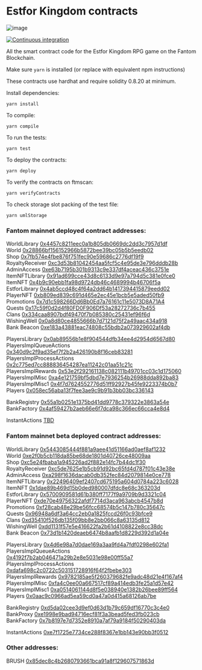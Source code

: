# Estfor Kingdom contracts

![image](https://user-images.githubusercontent.com/84033732/223739503-c53a888a-443f-4fb5-98a3-d40f94956799.png)

[![Continuous integration](https://github.com/PaintSwap/estfor-contracts/actions/workflows/ci.yml/badge.svg)](https://github.com/PaintSwap/estfor-contracts/actions/workflows/ci.yml)

All the smart contract code for the Estfor Kingdom RPG game on the Fantom Blockchain.

Make sure `yarn` is installed (or replace with equivalent npm instructions)

These contracts use hardhat and require solidity 0.8.20 at minimum.

Install dependencies:

```shell
yarn install
```

To compile:

```shell
yarn compile
```

To run the tests:

```shell
yarn test
```

To deploy the contracts:

```shell
yarn deploy
```

To verify the contracts on ftmscan:

```shell
yarn verifyContracts
```

To check storage slot packing of the test file:

```shell
yarn umlStorage
```

### Fantom mainnet deployed contract addresses:

WorldLibrary [0x4457c8211eec0a1b805db0669dc2dd3c7957d1df](https://ftmscan.com/address/0x4457c8211eec0a1b805db0669dc2dd3c7957d1df)  
World [0x28866bf156152966b5872bee39bc05b5b5eedb02](https://ftmscan.com/address/0x28866bf156152966b5872bee39bc05b5b5eedb02)  
Shop [0x7fb574e4fbe876f751fec90e59686c2776df19f9](https://ftmscan.com/address/0x7fb574e4fbe876f751fec90e59686c2776df19f9)  
RoyaltyReceiver [0xc3d53b81042454aa5fcf5c4e95de3e796dddb28b](https://ftmscan.com/address/0xc3d53b81042454aa5fcf5c4e95de3e796dddb28b)  
AdminAccess [0xe63b7195b301b9313c9e337df4aceac436c3751e](https://ftmscan.com/address/0xe63b7195b301b9313c9e337df4aceac436c3751e)  
ItemNFTLibrary [0x91ad699cce43d8c6133d9e97a794d5c381e0fce0](https://ftmscan.com/address/0x91ad699cce43d8c6133d9e97a794d5c381e0fce0)  
ItemNFT [0x4b9c90ebb1fa98d9724db46c4689994b46706f5a](https://ftmscan.com/address/0x4b9c90ebb1fa98d9724db46c4689994b46706f5a)  
EstforLibrary [0x4ab5ccd48c4f64a2dd64b1417394415879eedd02](https://ftmscan.com/address/0x4ab5ccd48c4f64a2dd64b1417394415879eedd02)  
PlayerNFT [0xb809ed839c691d465e2ec45e1bcb5e5aded50fb9](https://ftmscan.com/address/0xb809ed839c691d465e2ec45e1bcb5e5aded50fb9)  
Promotions [0x7d1c598266Dd6Bb0Ed7a76161c11e5073D8A71A4](https://ftmscan.com/address/0x7d1c598266Dd6Bb0Ed7a76161c11e5073D8A71A4)  
Quests [0x17c59f0d2d4f80FD0F906Df53a28272736c7b455](https://ftmscan.com/address/0x17c59f0d2d4f80FD0F906Df53a28272736c7b455)  
Clans [0x334caa8907bdf49470f7b085380c25431ef96f6d](https://ftmscan.com/address/0x334caa8907bdf49470f7b085380c25431ef96f6d)  
WishingWell [0x0a8d80ce4855666b7d7121d75f2a49aac434a918](https://ftmscan.com/address/0x0a8d80ce4855666b7d7121d75f2a49aac434a918)  
Bank Beacon [0xe183a43881eac74808c55bdb2a073929602af4db](https://ftmscan.com/address/0xe183a43881eac74808c55bdb2a073929602af4db)

PlayersLibrary [0x0ab89556b1e8f904544dfb34ee4d2954d6567d80](https://ftmscan.com/address/0x0ab89556b1e8f904544dfb34ee4d2954d6567d80)  
PlayersImplQueueActions [0x340d9c2f9ad35ef7f2b2a426190b8f16ceb83281](https://ftmscan.com/address/0x340d9c2f9ad35ef7f2b2a426190b8f16ceb83281)  
PlayersImplProcessActions [0x2c775ed7cc888836454287ea11242c01aa51c21c](https://ftmscan.com/address/0x2c775ed7cc888836454287ea11242c01aa51c21c)  
PlayersImplRewards [0x53e2f292161138c082111b49701cc03c1d175060](https://ftmscan.com/address/0x53e2f292161138c082111b49701cc03c1d175060)  
PlayersImplMisc [0xa4e121759bf5dbd7e7936254b26988dda892ba83](https://ftmscan.com/address/0xa4e121759bf5dbd7e7936254b26988dda892ba83)  
PlayersImplMisc1 [0x4f7d7624552776d51ff92927b45fe9223374b0b7](https://ftmscan.com/address/0x4f7d7624552776d51ff92927b45fe9223374b0b7)  
Players [0x058ec56aba13f7fee3ae9c9b91b3bb03bc336143](https://ftmscan.com/address/0x058ec56aba13f7fee3ae9c9b91b3bb03bc336143)

BankRegistry [0x55a1b0251e1375bd41dd9778c379322e3863a54e](https://ftmscan.com/address/0x55a1b0251e1375bd41dd9778c379322e3863a54e)  
BankFactory [0x4af59427b2aeb66e6f7dca98c366ec66cca4e8d4](https://ftmscan.com/address/0x4af59427b2aeb66e6f7dca98c366ec66cca4e8d4)

InstantActions [TBD](https://ftmscan.com/address/)

### Fantom mainnet beta deployed contract addresses:

WorldLibrary [0x5443085444f881a9aee41d51166ad0aef8af1232](https://ftmscan.com/address/0x5443085444f881a9aee41d51166ad0aef8af1232)  
World [0xe2f0b5cb118da85be68de1801d40726ce48009aa](https://ftmscan.com/address/0xe2f0b5cb118da85be68de1801d40726ce48009aa)  
Shop [0xc5e24fbaba1a945226ad2f882e14fc7b44dc1f30](https://ftmscan.com/address/0xc5e24fbaba1a945226ad2f882e14fc7b44dc1f30)  
RoyaltyReceiver [0xc5de7625e1b5cb91d92bc65fd4d787f01c43e38e](https://ftmscan.com/address/0xc5de7625e1b5cb91d92bc65fd4d787f01c43e38e)  
AdminAccess [0xa298f1636dacab0db352fec84d2079814e0ce778](https://ftmscan.com/address/0xa298f1636dacab0db352fec84d2079814e0ce778)  
ItemNFTLibrary [0x22496409ef2407cd675195a604d0784a223c6028](https://ftmscan.com/address/0x22496409ef2407cd675195a604d0784a223c6028)  
ItemNFT [0x1dae89b469d15b0ded980007dfdc8e68c363203d](https://ftmscan.com/address/0x1dae89b469d15b0ded980007dfdc8e68c363203d)  
EstforLibrary [0x5700909581d61b380ff7177f9a9709b9d3321c04](https://ftmscan.com/address/0x5700909581d61b380ff7177f9a9709b9d3321c04)  
PlayerNFT [0xde70e49756322afdf7714d3aca963abcb4547b8d](https://ftmscan.com/address/0xde70e49756322afdf7714d3aca963abcb4547b8d)  
Promotions [0xf28cab48e29be56fcc68574b5c147b780c35647c](https://ftmscan.com/address/0xf28cab48e29be56fcc68574b5c147b780c35647c)  
Quests [0x96948a6df3a64cc2eb0a1825fccd26f0c93bfce9](https://ftmscan.com/address/0x96948a6df3a64cc2eb0a1825fccd26f0c93bfce9)  
Clans [0xd35410f526db135f09bb8e2bb066c8a63135d812](https://ftmscan.com/address/0xd35410f526db135f09bb8e2bb066c8a63135d812)  
WishingWell [0xdd1131f57e5e416622fa2b61d4108822e8cc38dc](https://ftmscan.com/address/0xdd1131f57e5e416622fa2b61d4108822e8cc38dc)  
Bank Beacon [0x73d1b1420deaeb6474b8aafb1d8229d392d1a04e](https://ftmscan.com/address/0x73d1b1420deaeb6474b8aafb1d8229d392d1a04e)

PlayersLibrary [0x4d6e98a7d0dae169a3aa9fd4a7fdf0298e602fa1](https://ftmscan.com/address/0x4d6e98a7d0dae169a3aa9fd4a7fdf0298e602fa1)  
PlayersImplQueueActions [0x4192f7b2ab046471a29b2e8e5031e98e00ff55a7](https://ftmscan.com/address/0x4192f7b2ab046471a29b2e8e5031e98e00ff55a7)  
PlayersImplProcessActions [0xdafa698c2c0722c503151728916f64f2fbebe303](https://ftmscan.com/address/0xdafa698c2c0722c503151728916f64f2fbebe303)  
PlayersImplRewards [0x9782185ae5f260379682fe9adc48d21e4f167af4](https://ftmscan.com/address/0x9782185ae5f260379682fe9adc48d21e4f167af4)  
PlayersImplMisc [0xfa4c0ee00a667517cf89a414edb3fe25a1d57e42](https://ftmscan.com/address/0xfa4c0ee00a667517cf89a414edb3fe25a1d57e42)  
PlayersImplMisc1 [0xa0514061144d8f5e038940e1382b26bee89ff564](https://ftmscan.com/address/0xa0514061144d8f5e038940e1382b26bee89ff564)  
Players [0x0aac9c0966ad5ea59cd0a47a0d415a68126ab7be](https://ftmscan.com/address/0x0aac9c0966ad5ea59cd0a47a0d415a68126ab7be)

BankRegistry [0xd5da02cee3d9ef0d63d1b79c659df16770c3c4e0](https://ftmscan.com/address/0xd5da02cee3d9ef0d63d1b79c659df16770c3c4e0)  
BankProxy [0xe1998e9bad94716ecf81f3a3bead5fed3fb023cb](https://ftmscan.com/address/0xe1998e9bad94716ecf81f3a3bead5fed3fb023cb)  
BankFactory [0x7b8197e7d7352e8910a7af79a9184f50290403da](https://ftmscan.com/address/0x7b8197e7d7352e8910a7af79a9184f50290403da)

InstantActions [0xe7f1725e7734ce288f8367e1bb143e90bb3f0512](https://ftmscan.com/address/0xe7f1725e7734ce288f8367e1bb143e90bb3f0512)

### Other addresses:

BRUSH [0x85dec8c4b2680793661bca91a8f129607571863d](https://ftmscan.com/address/0x85dec8c4b2680793661bca91a8f129607571863d)
